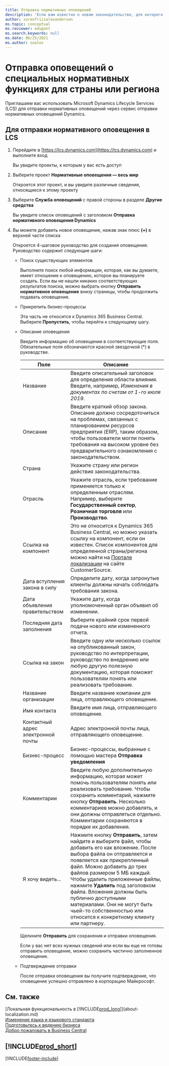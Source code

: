```yaml
---
title: Отправка нормативных оповещений
description: 'Если вам известно о новом законодательстве, для которого требуется функциональная поддержка в Business Central, вы можете с помощью этого руководства отправить нормативное оповещение рабочей группе продукта.'
author: sorenfriisalexandersen
ms.topic: conceptual
ms.reviewer: edupont
ms.search.keywords: null
ms.date: 06/25/2021
ms.author: soalex
---
```

# <a name="submit-alerts-about-countryregion-specific-regulatory-features"></a>Отправка оповещений о специальных нормативных функциях для страны или региона

Приглашаем вас использовать Microsoft Dynamics Lifecycle Services (LCS) для отправки нормативных оповещений через сервис отправки нормативных оповещений Dynamics.  

## <a name="to-submit-a-regulatory-alert-in-lcs"></a>Для отправки нормативного оповещения в LCS

1. Перейдите в [https://lcs.dynamics.com](https://lcs.dynamics.com) и выполните вход  

    Вы увидите проекты, к которым у вас есть доступ

2. Выберите проект **Нормативные оповещения — весь мир**

    Откроется этот проект, и вы увидите различные сведения, относящиеся к этому проекту

3. Выберите **Служба оповещений** с правой стороны в разделе **Другие средства**

    Вы увидите список оповещений с заголовком **Отправка нормативного оповещения Dynamics**

4. Вы можете добавить новое оповещение, нажав знак плюс **(+)** в верхней части списка

    Откроется 4-шаговое руководство для создания оповещения. Руководство содержит следующие шаги:
    - Поиск существующих элементов

        Выполните поиск любой информации, которая, как вы думаете, имеет отношение к оповещению, которое вы планируете создать. Если вы не нашли никаких соответствующих результатов поиска, можно выбрать кнопку **Отправить нормативное оповещение** внизу страницы, чтобы продолжить подавать оповещение.
    - Прикрепить бизнес-процессы

        Эта часть не относится к Dynamics 365 Business Central. Выберите **Пропустить**, чтобы перейти к следующему шагу.
    - Описание оповещения

        Введите информацию об оповещении в соответствующие поля. Обязательные поля обозначаются красной звездочкой (\*) в руководстве.

        |Поле        |Описание                               |
        |-------------|------------------------------------------|
        |Название  | Введите описательный заголовок для определения области влияния. Введите, например, *Изменения в документах по счетам от 1-го июля 2019*. |
        |Описание  | Введите краткий обзор закона. Описание должно сосредоточиться на проблемах, связанных с планированием ресурсов предприятия (ERP), таким образом, чтобы пользователи могли понять требования на высоком уровне без предварительного ознакомления с законодательством.|
        |Страна  | Укажите страну или регион действия законодательства.|
        |Отрасль| Укажите отрасль, если требование применяется только к определенным отраслям. Например, выберите **Государственный сектор**, **Розничная торговля** или **Производство**.|
        |Ссылка на компонент  | Это не относится к Dynamics 365 Business Central, но можно указать ссылку на компонент, если он известен. Список компонентов для определенной страны/региона можно найти на [Портале локализации](/dynamics/s-e/) на сайте CustomerSource. |
        |Дата вступления закона в силу  | Определите дату, когда затронутые клиенты должны начать соблюдать требования закона.|
        |Дата объявления правительством  | Укажите дату, когда уполномоченный орган объявил об изменении.|
        |Последняя дата заполнения  | Выберите крайний срок первой подачи нового или измененного отчета.|
        |Ссылка на закон  | Введите одну или несколько ссылок на опубликованный закон, руководство по интерпретации, руководство по внедрению или любую другую полезную документацию, которая поможет пользователям понять или реализовать требование.|
        |Название организации  | Введите название компании для лица, отправляющего оповещение.|
        |Имя контакта  | Введите имя лица, отправляющего оповещение. |
        |Контактный адрес электронной почты  | Адрес электронной почты лица, отправляющего оповещение.|
        |Бизнес-процесс  | Бизнес-процессы, выбранные с помощью мастера **Отправка уведомления**|
        |Комментарии  | Введите любую дополнительную информацию, которая может помочь пользователям понять или реализовать требование. Чтобы сохранить комментарий, нажмите кнопку **Отправить**. Несколько комментариев можно добавлять, и они должны отправляться отдельно. Комментарии сохраняются в порядке их добавления. |
        |Я хочу видеть...  | Нажмите кнопку **Отправить**, затем найдите и выберите файл, чтобы добавить его как вложение. После выбора файла он отправляется и появляется как прикрепленный файл. Можно добавить до трех файлов размером 5 МБ каждый. Чтобы удалить приложенные файлы, нажмите **Удалить** под заголовком файла. Вложения должны быть публично доступными материалами. Они не могут быть чьей-то собственностью или относится к конкретному клиенту или партнеру.|

        Щелкните **Отправить** для сохранения и отправки оповещения.

        Если у вас нет всех нужных сведений или если вы еще не готовы отправить оповещение, можно сохранить частично заполненное оповещение.

    - Подтверждение отправки

      После отправки оповещения вы получите подтверждение, что оповещение успешно отправлено в корпорацию Майкрософт.

## <a name="see-also"></a>См. также

[Локальная функциональность в [!INCLUDE[prod_long](includes/prod_long.md)]](about-localization.md)  
[Изменение языка и языкового стандарта](about-locale-language.md)  
[Подготовьтесь к ведению бизнеса](ui-get-ready-business.md)  
[Добро пожаловать в Business Central](welcome.md)  

## [!INCLUDE[prod_short](includes/free_trial_md.md)]  


[!INCLUDE[footer-include](includes/footer-banner.md)]
